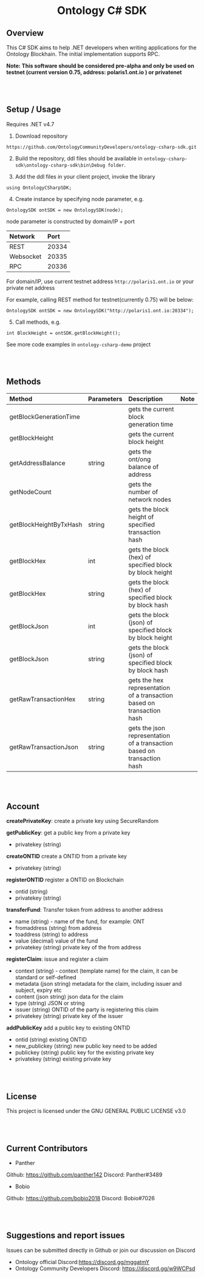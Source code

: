 <h1 align="center">Ontology C# SDK </h1>

## Overview

This C# SDK aims to help .NET developers when writing applications for the Ontology Blockhain.  The initial implementation supports RPC.

<b> Note: This software should be considered pre-alpha and only be used on testnet (current version 0.75, address: polaris1.ont.io ) or privatenet</b>

<br><br>
## Setup / Usage

Requires .NET v4.7

1. Download repository
```
https://github.com/OntologyCommunityDevelopers/ontology-csharp-sdk.git
```
2. Build the repository, ddl files should be available in `ontology-csharp-sdk\ontology-csharp-sdk\bin\Debug folder`.

3. Add the ddl files in your client project, invoke the library

```
using OntologyCSharpSDK;
```

4. Create instance by specifying node parameter, e.g.
```
OntologySDK ontSDK = new OntologySDK(node);
```
node parameter is constructed by domain/IP + port

| Network | Port |
| :---| :---|
| REST | 20334|
| Websocket | 20335|
| RPC | 20336|

For domain/IP, use current testnet address `http://polaris1.ont.io` or your private net address

For example, calling REST method for testnet(currently 0.75) will be below:
```
OntologySDK ontSDK = new OntologySDK("http://polaris1.ont.io:20334");
```

5. Call methods, e.g.
```
int BlockHeight = ontSDK.getBlockHeight();
```

See more code examples in `ontology-csharp-demo` project

<br><br>
## Methods

| Method | Parameters | Description | Note |
| :---| :---| :---| :---|
| getBlockGenerationTime |  | gets the current block generation time |  |
| getBlockHeight |  | gets the current block height | |
| getAddressBalance | string | gets the ont/ong balance of address |  |
| getNodeCount |  | gets the number of network nodes |  |
| getBlockHeightByTxHash | string | gets the block height of specified transaction hash |  |
| getBlockHex | int | gets the block (hex) of specified block by block height | |
| getBlockHex | string | gets the block (hex) of specified block by block hash | |
| getBlockJson | int | gets the block (json) of specified block by block height| |
| getBlockJson | string | gets the block (json) of specified block by block hash | |
| getRawTransactionHex | string | gets the hex representation of a transaction based on transaction hash | |
| getRawTransactionJson | string | gets the json representation of a transaction based on transaction hash | |



<br><br>
## Account

<b>createPrivateKey</b>: create a private key using SecureRandom

<b>getPublicKey</b>: get a public key from a private key
- privatekey (string)

<b>createONTID</b> create a ONTID from a private key
- privatekey (string)

<b>registerONTID</b> register a ONTID on Blockchain
- ontid (string)
- privatekey (string)

<b>transferFund</b>: Transfer token from address to another address
- name (string) - name of the fund, for example: ONT
- fromaddress (string) from address
- toaddress (string) to address
- value (decimal) value of the fund
- privatekey (string) private key of the from address

<b>registerClaim</b>: issue and register a claim
- context (string) - context (template name) for the claim, it can be standard or self-defined
- metadata (json string) metadata for the claim, including issuer and subject, expiry etc
- content (json string) json data for the claim
- type (string) JSON or string
- issuer (string) ONTID of the party is registering this claim
- privatekey (string) private key of the issuer

<b>addPublicKey</b> add a public key to existing ONTID
- ontid (string) existing ONTID
- new_publickey (string) new public key need to be added
- publickey (string) public key for the existing private key
- privatekey (string) existing private key


<br><br>
## License

This project is licensed under the GNU GENERAL PUBLIC LICENSE v3.0

<br><br>
## Current Contributors

- Panther

Github: https://github.com/panther142
Discord: Panther#3489

- Bobio

Github: https://github.com/bobio2018
Discord: Bobio#7026

<br><br>
## Suggestions and report issues
Issues can be submitted directly in Github or join our discussion on Discord

- Ontology official Discord:https://discord.gg/mggatmY
- Ontology Community Developers Discord: https://discord.gg/w9WCPsd
